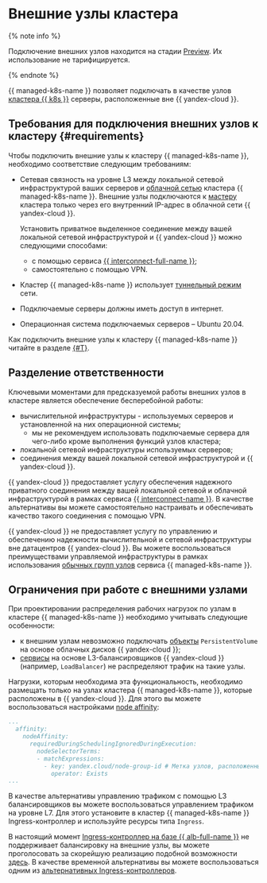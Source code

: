 # Внешние узлы кластера

{% note info %}

Подключение внешних узлов находится на стадии [Preview](../../overview/concepts/launch-stages.md). Их использование не тарифицируется.

{% endnote %}

{{ managed-k8s-name }} позволяет подключать в качестве узлов [кластера {{ k8s }}](./index.md#kubernetes-cluster) серверы, расположенные вне {{ yandex-cloud }}.

## Требования для подключения внешних узлов к кластеру {#requirements}

Чтобы подключить внешние узлы к кластеру {{ managed-k8s-name }}, необходимо соответствие следующим требованиям:
* Сетевая связность на уровне L3 между локальной сетевой инфраструктурой ваших серверов и [облачной сетью](../../vpc/concepts/network.md#network) кластера {{ managed-k8s-name }}. Внешние узлы подключаются к [мастеру](./index.md#master) кластера только через его внутренний IP-адрес в облачной сети {{ yandex-cloud }}.

  Установить приватное выделенное соединение между вашей локальной сетевой инфраструктурой и {{ yandex-cloud }} можно следующими способами:
  * с помощью сервиса [{{ interconnect-full-name }}](../../interconnect/);
  * самостоятельно с помощью VPN.
* Кластер {{ managed-k8s-name }} использует [туннельный режим](../concepts/network-policy.md#cilium) сети.
* Подключаемые серверы должны иметь доступ в интернет.
* Операционная система подключаемых серверов – Ubuntu 20.04.

Как подключить внешние узлы к кластеру {{ managed-k8s-name }} читайте в разделе [{#T}](../operations/external-nodes-connect.md).

## Разделение ответственности

Ключевыми моментами для предсказуемой работы внешних узлов в кластере является обеспечение бесперебойной работы:
* вычислительной инфраструктуры - используемых серверов и установленной на них операционной системы;
  * мы не рекомендуем использовать подключаемые сервера для чего-либо кроме выполнения функций узлов кластера;
* локальной сетевой инфраструктуры используемых серверов;
* соединения между вашей локальной сетевой инфраструктурой и {{ yandex-cloud }}.

{{ yandex-cloud }} предоставляет услугу обеспечения надежного приватного соединения между вашей локальной сетевой и облачной инфраструктурой в рамках сервиса [{{ interconnect-name }}](../../interconnect/). В качестве альтернативы вы можете самостоятельно настраивать и обеспечивать качество такого соединения с помощью VPN.

{{ yandex-cloud }} не предоставляет услугу по управлению и обеспечению надежности вычислительной и сетевой инфраструктуры вне датацентров {{ yandex-cloud }}. Вы можете воспользоваться преимуществами управляемой инфраструктуры в рамках использования [обычных групп узлов](../operations/node-group/node-group-create.md) сервиса {{ managed-k8s-name }}.

## Ограничения при работе с внешними узлами

При проектировании распределения рабочих нагрузок по узлам в кластере {{ managed-k8s-name }} необходимо учитывать следующие особенности:
* к внешним узлам невозможно подключать [объекты](volume.md) `PersistentVolume` на основе облачных дисков {{ yandex-cloud }};
* [сервисы](./index.md#service) на основе L3-балансировщиков {{ yandex-cloud }} (например, `LoadBalancer`) не распределяют трафик на такие узлы.

Нагрузки, которым необходима эта функциональность, необходимо размещать только на узлах кластера {{ managed-k8s-name }}, которые расположены в {{ yandex-cloud }}. Для этого вы можете воспользоваться настройками [node affinity](https://kubernetes.io/docs/concepts/scheduling-eviction/assign-pod-node/#node-affinity):

```yaml
...
  affinity:
    nodeAffinity:
      requiredDuringSchedulingIgnoredDuringExecution:
        nodeSelectorTerms:
        - matchExpressions:
          - key: yandex.cloud/node-group-id # Метка узлов, расположенных в {{ yandex-cloud }}.
            operator: Exists
...
```

В качестве альтернативы управлению трафиком с помощью L3 балансировщиков вы можете воспользоваться управлением трафиком на уровне L7. Для этого установите в кластер {{ managed-k8s-name }} Ingress-контроллер и используйте ресурсы типа `Ingress`.

В настоящий момент [Ingress-контроллер на базе {{ alb-full-name }}](../tutorials/alb-ingress-controller.md) не поддерживает балансировку на внешние узлы, вы можете проголосовать за скорейшую реализацию подобной возможности [здесь](/features/1240). В качестве временной альтернативы вы можете воспользоваться одним из [альтернативных Ingress-контроллеров](../tutorials/ingress-cert-manager.md).